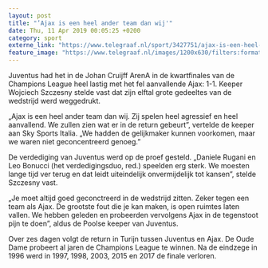 ```yaml
---
layout: post
title: "’Ajax is een heel ander team dan wij'"
date: Thu, 11 Apr 2019 00:05:25 +0200
category: sport
externe_link: "https://www.telegraaf.nl/sport/3427751/ajax-is-een-heel-ander-team-dan-wij"
feature_image: "https://www.telegraaf.nl/images/1200x630/filters:format(jpeg):quality(80)/cdn-kiosk-api.telegraaf.nl/29df2e08-5bde-11e9-ac91-02d2fb1aa1d7.jpg"
---
```


<p class="intro">Juventus had het in de Johan Cruijff ArenA in de kwartfinales van de Champions League heel lastig met het fel aanvallende Ajax: 1-1. Keeper Wojciech Szczesny stelde vast dat zijn elftal grote gedeeltes van de wedstrijd werd weggedrukt.</p> <p>„Ajax is een heel ander team dan wij. Zij spelen heel agressief en heel aanvallend. We zullen zien wat er in de return gebeurt”, vertelde de keeper aan Sky Sports Italia. „We hadden de gelijkmaker kunnen voorkomen, maar we waren niet geconcentreerd genoeg.”</p><p>De verdediging van Juventus werd op de proef gesteld. „Daniele Rugani en Leo Bonucci (het verdedigingsduo, red.) speelden erg sterk. We moesten lange tijd ver terug en dat leidt uiteindelijk onvermijdelijk tot kansen”, stelde Szczesny vast.</p><p>„Je moet altijd goed geconctreerd in de wedstrijd zitten. Zeker tegen een team als Ajax. De grootste fout die je kan maken, is open ruimtes laten vallen. We hebben geleden en probeerden vervolgens Ajax in de tegenstoot pijn te doen”, aldus de Poolse keeper van Juventus.</p><p>Over zes dagen volgt de return in Turijn tussen Juventus en Ajax. De Oude Dame probeert al jaren de Champions League te winnen. Na de eindzege in 1996 werd in 1997, 1998, 2003, 2015 en 2017 de finale verloren.</p>

